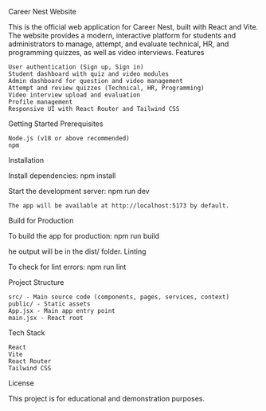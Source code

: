 Career Nest Website

This is the official web application for Career Nest, built with React and Vite. The website provides a modern, interactive platform for students and administrators to manage, attempt, and evaluate technical, HR, and programming quizzes, as well as video interviews.
Features

    User authentication (Sign up, Sign in)
    Student dashboard with quiz and video modules
    Admin dashboard for question and video management
    Attempt and review quizzes (Technical, HR, Programming)
    Video interview upload and evaluation
    Profile management
    Responsive UI with React Router and Tailwind CSS

Getting Started
Prerequisites

    Node.js (v18 or above recommended)
    npm

Installation

Install dependencies:
npm install

Start the development server:
npm run dev

    The app will be available at http://localhost:5173 by default.

Build for Production


To build the app for production:
npm run build

he output will be in the dist/ folder.
Linting

To check for lint errors:
npm run lint


Project Structure

    src/ - Main source code (components, pages, services, context)
    public/ - Static assets
    App.jsx - Main app entry point
    main.jsx - React root

Tech Stack

    React
    Vite
    React Router
    Tailwind CSS

License

This project is for educational and demonstration purposes.